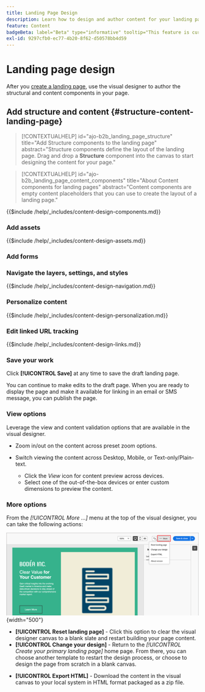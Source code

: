 ```yaml
---
title: Landing Page Design
description: Learn how to design and author content for your landing pages that support account journeys and campaigns.
feature: Content
badgeBeta: label="Beta" type="informative" tooltip="This feature is currently in a limited beta release"
exl-id: 9297cfb0-ec77-4b20-8f62-d50578bb4d59
---
```

# Landing page design

After you [create a landing page](./landing-pages.md#create-a-landing-page), use the visual designer to author the structural and content components in your page. 

## Add structure and content {#structure-content-landing-page}

>[!CONTEXTUALHELP]
>id="ajo-b2b_landing_page_structure"
>title="Add Structure components to the landing page"
>abstract="Structure components define the layout of the landing page. Drag and drop a **Structure** component into the canvas to start designing the content for your page."

>[!CONTEXTUALHELP]
>id="ajo-b2b_landing_page_content_components"
>title="About Content components for landing pages"
>abstract="Content components are empty content placeholders that you can use to create the layout of a landing page."

{{$include /help/_includes/content-design-components.md}}

### Add assets

{{$include /help/_includes/content-design-assets.md}}

### Add forms



### Navigate the layers, settings, and styles

{{$include /help/_includes/content-design-navigation.md}}

### Personalize content

{{$include /help/_includes/content-design-personalization.md}}

### Edit linked URL tracking

{{$include /help/_includes/content-design-links.md}}

### Save your work

Click **[!UICONTROL Save]** at any time to save the draft landing page.

You can continue to make edits to the draft page. When you are ready to display the page and make it available for linking in an email or SMS message, you can publish the page.

### View options

Leverage the view and content validation options that are available in the visual designer.

* Zoom in/out on the content across preset zoom options.

* Switch viewing the content across Desktop, Mobile, or Text-only/Plain-text.
   * Click the _View_ icon for content preview across devices.
   * Select one of the out-of-the-box devices or enter custom dimensions to preview the content.

### More options

From the _[!UICONTROL More ...]_ menu at the top of the visual designer, you can take the following actions:

![Click More to access template actions](./assets/landing-page-designer-more-menu.png){width="500"}

* **[!UICONTROL Reset landing page]** - Click this option to clear the visual designer canvas to a blank slate and restart building your page content.
* **[!UICONTROL Change your design]** - Return to the _[!UICONTROL Create your primary landing page]_ home page. From there, you can choose another template to restart the design process, or choose to design the page from scratch in a blank canvas.
<!--- * **[!UICONTROL Save as content template]** - Save the page body as a landing page template to be reused across multiple landing pages. You provide a name and description for the template and save it to the list of saved  landing page templates. -->
* **[!UICONTROL Export HTML]** - Download the content in the visual canvas to your local system in HTML format packaged as a zip file.
